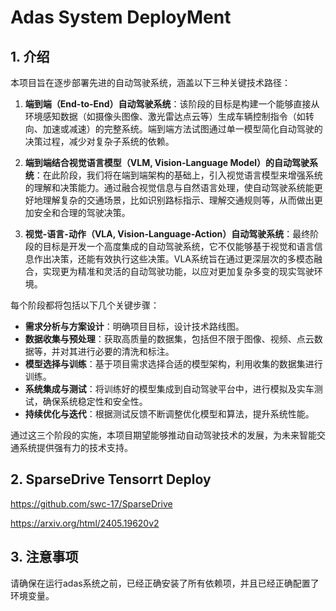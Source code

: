 # Adas System DeployMent
## 1. 介绍
本项目旨在逐步部署先进的自动驾驶系统，涵盖以下三种关键技术路径：

1. **端到端（End-to-End）自动驾驶系统**：该阶段的目标是构建一个能够直接从环境感知数据（如摄像头图像、激光雷达点云等）生成车辆控制指令（如转向、加速或减速）的完整系统。端到端方法试图通过单一模型简化自动驾驶的决策过程，减少对复杂子系统的依赖。

2. **端到端结合视觉语言模型（VLM, Vision-Language Model）的自动驾驶系统**：在此阶段，我们将在端到端架构的基础上，引入视觉语言模型来增强系统的理解和决策能力。通过融合视觉信息与自然语言处理，使自动驾驶系统能更好地理解复杂的交通场景，比如识别路标指示、理解交通规则等，从而做出更加安全和合理的驾驶决策。

3. **视觉-语言-动作（VLA, Vision-Language-Action）自动驾驶系统**：最终阶段的目标是开发一个高度集成的自动驾驶系统，它不仅能够基于视觉和语言信息作出决策，还能有效执行这些决策。VLA系统旨在通过更深层次的多模态融合，实现更为精准和灵活的自动驾驶功能，以应对更加复杂多变的现实驾驶环境。

每个阶段都将包括以下几个关键步骤：
- **需求分析与方案设计**：明确项目目标，设计技术路线图。
- **数据收集与预处理**：获取高质量的数据集，包括但不限于图像、视频、点云数据等，并对其进行必要的清洗和标注。
- **模型选择与训练**：基于项目需求选择合适的模型架构，利用收集的数据集进行训练。
- **系统集成与测试**：将训练好的模型集成到自动驾驶平台中，进行模拟及实车测试，确保系统稳定性和安全性。
- **持续优化与迭代**：根据测试反馈不断调整优化模型和算法，提升系统性能。

通过这三个阶段的实施，本项目期望能够推动自动驾驶技术的发展，为未来智能交通系统提供强有力的技术支持。

## 2. SparseDrive Tensorrt Deploy
https://github.com/swc-17/SparseDrive

https://arxiv.org/html/2405.19620v2


## 3. 注意事项
请确保在运行adas系统之前，已经正确安装了所有依赖项，并且已经正确配置了环境变量。

